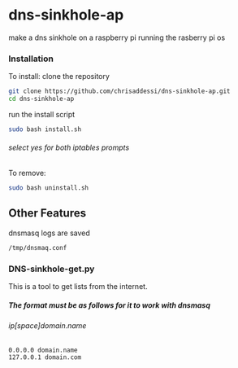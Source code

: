 # dns-sinkhole-ap
make a dns sinkhole on a raspberry pi running the rasberry pi os 

### Installation
To install:
clone the repository
```bash
git clone https://github.com/chrisaddessi/dns-sinkhole-ap.git
cd dns-sinkhole-ap
```
run the install script
```bash
sudo bash install.sh
```
###### select yes for both iptables prompts
To remove:
```bash
sudo bash uninstall.sh
```

## Other Features
dnsmasq logs are saved
```bash
/tmp/dnsmaq.conf
```
### DNS-sinkhole-get.py
This is a tool to get lists from the internet.
##### The format must be as follows for it to work with dnsmasq
###### ip[space]domain.name
```
0.0.0.0 domain.name
127.0.0.1 domain.com
```
